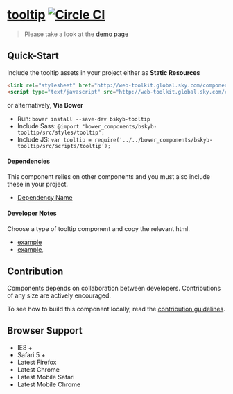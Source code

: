 [tooltip](http://skyglobal.github.io/tooltip/)  [![Circle CI](https://circleci.com/gh/skyglobal/tooltip/tree/master.svg?style=svg)](https://circleci.com/gh/skyglobal/tooltip/tree/master)
========================

> Please take a look at the [demo page](http://skyglobal.github.io/tooltip/)


## Quick-Start

Include the tooltip assets in your project either as **Static Resources**

```html
<link rel="stylesheet" href="http://web-toolkit.global.sky.com/components/tooltip/0.0.1/styles/tooltip.min.css" />
<script type="text/javascript" src="http://web-toolkit.global.sky.com/components/tooltip/0.0.1/scripts/tooltip.min.js"></script>
```

or alternatively, **Via Bower**

 * Run: `bower install --save-dev bskyb-tooltip`
 * Include Sass: `@import 'bower_components/bskyb-tooltip/src/styles/tooltip';`
 * Include JS: `var tooltip = require('../../bower_components/bskyb-tooltip/src/scripts/tooltip');`


#### Dependencies

This component relies on other components and you must also include these in your project.

 * [Dependency Name](https://github.com/skyglobal/DependencyName)

#### Developer Notes

Choose a type of tooltip component and copy the relevant html.
 * [example](demo/_includes/example.html)
 * [example](demo/_includes/example.html),

## Contribution

Components depends on collaboration between developers. Contributions of any size are actively encouraged.

To see how to build this component locally, read the [contribution guidelines](CONTRIBUTING.md).

## Browser Support

 * IE8 +
 * Safari 5 +
 * Latest Firefox
 * Latest Chrome
 * Latest Mobile Safari
 * Latest Mobile Chrome
